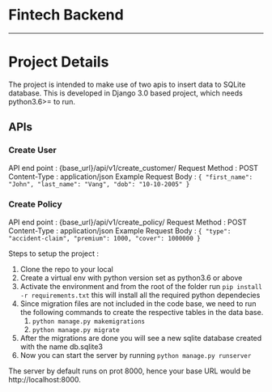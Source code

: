 Fintech Backend
===================

- - - - 
# Project Details #
The project is intended to make use of two apis to insert data to SQLite database. This is developed in Django 3.0 based project, which needs python3.6>= to run.

## APIs ##
### Create User ###
API end point  : {base_url}/api/v1/create_customer/
Request Method : POST
Content-Type : application/json
Example Request Body :
`{
    "first_name": "John",
    "last_name": "Vang",
    "dob": "10-10-2005"
}`

### Create Policy ###
API end point  : {base_url}/api/v1/create_policy/
Request Method : POST
Content-Type : application/json
Example Request Body :
`{
    "type": "accident-claim",
    "premium": 1000,
    "cover": 1000000
}`


Steps to setup the project : 
1. Clone the repo to your local
2. Create a virtual env with python version set as python3.6 or above
3. Activate the environment and from the root of the folder run `pip install -r requirements.txt` this will install all the required python dependecies
4. Since migration files are not included in the code base, we need to run the following commands to create the respective tables in the data base.
    1. `python manage.py makemigrations`
    2. `python manage.py migrate`
5. After the migrations are done you will see a new sqlite database created with the name db.sqlite3
6. Now you can start the server by running `python manage.py runserver`

The server by default runs on prot 8000, hence your base URL would be http://localhost:8000.